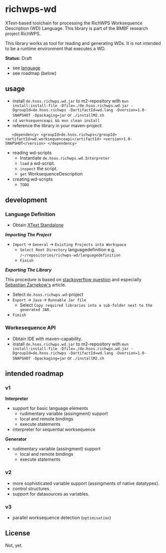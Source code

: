 # richwps-wd

XText-based toolchain for processing the RichWPS Worksequence Description (WD) Language.
This library is part of the BMBF research project RichWPS.

This library works as tool for reading and generating WDs. It is not intended to be a runtime environment that executes a WD.

**Status:** Draft


* see [language](Language.md)
* see roadmap (below)

## usage

* install `de.hsos.richwps.wd.jar` to m2-repository with 
    `mvn install:install-file -Dfile=./de.hsos.richwps.wd.jar -DgroupId=de.hsos.richwps -DartifactId=wd.lang -Dversion=1.0-SNAPSHOT -Dpackaging=jar` or `./installM2.sh`
* `cd worksequenceapi && mvn clean install`
* reference the library in your maven-project:

`   <dependency>
    <groupId>de.hsos.richwps</groupId>
    <artifactId>wd.worksequenceapi</artifactId>
    <version>1.0-SNAPSHOT</version>
    </dependency>`

* reading wd-scripts
	* Instantiate `de.hsos.richwps.wd.Interpreter`
	* `load` a wd-script.
	* `inspect` the script.
	* `get` WorksequenceDescription
* creating wd-scripts
 	* `TODO`

## development

### Language Definition

* Obtain [XText Standalone](http://www.eclipse.org/Xtext/download.html)

***Importing The Project***

* `Import` -> `General` -> `Existing Projects into Workspace` 
  * `Select Root Directory` languagedefinition e.g. `/~/repositories/richwps-wd/languagedefinition`
  * `Finish`

***Exporting The Library***

This procedure is based on [stackoverflow question](http://stackoverflow.com/questions/7840685/is-it-possible-to-use-xtext-without-eclipse/7854545#7854545) and especially [Sebastian Zarnekow's](http://zarnekow.blogspot.de/2010/06/how-to-deploy-xtext-standalone.html) article.

* Select `de.hsos.richwps.wd`-project
* `Export` -> `Java` -> `Runnable Jar file`
	* Select `Copy required libraries into a sub-folder next to the generated JAR.`
* `Finish`

### Workesequence API

* Obtain IDE with maven-capability.
* install `de.hsos.richwps.wd.jar` to m2-repository with
`mvn install:install-file -Dfile=./de.hsos.richwps.wd.jar -DgroupId=de.hsos.richwps -DartifactId=wd.lang -Dversion=1.0-SNAPSHOT -Dpackaging=jar` or `./installM2.sh`

## intended roadmap

### v1

 **Interpreter**

 * support for basic language elements
 	* rudimentary variable (assingment) support
 	* local and remote bindings
 	* execute statements
 * interpreter for sequential worksequence

 **Generator**

 * rudimentary variable (assingment) support
 	* local and remote bindings
 	* execute statements

### v2

 * more sophisticated variable support (assingments of native datatypes).
 * control structures.
 * support for datasources as variables. 

### v3

 * parallel worksequence detection (`optimisation`)

## License

Not, yet.

